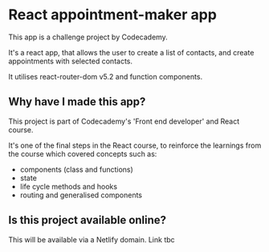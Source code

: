 # React appointment-maker app #

This app is a challenge project by Codecademy.

It's a react app, that allows the user to create a list of contacts, and create appointments with selected contacts. 

It utilises react-router-dom v5.2 and function components. 

## Why have I made this app? ##

This project is part of Codecademy's 'Front end developer' and React course. 

It's one of the final steps in the React course, to reinforce the learnings from the course which covered concepts such as:

- components (class and functions)
- state
- life cycle methods and hooks
- routing and generalised components

## Is this project available online? ##

This will be available via a Netlify domain. Link tbc